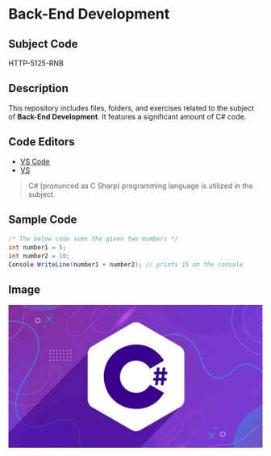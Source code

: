 # Back-End Development

## Subject Code

HTTP-5125-RNB

## Description

This repository includes files, folders, and exercises related to the subject of **Back-End Development**. It features a significant amount of C# code.

## Code Editors

- [VS Code](https://code.visualstudio.com/)
- [VS](https://visualstudio.microsoft.com/)

> C# (pronunced as C Sharp) programming language is utilized in the subject.

## Sample Code

```C#
/* The below code sums the given two mumbers */
int number1 = 5;
int number2 = 10;
Console.WriteLine(number1 + number2); // prints 15 on the console
```

## Image
![C Sharp](./images/c-sharp.jpg)